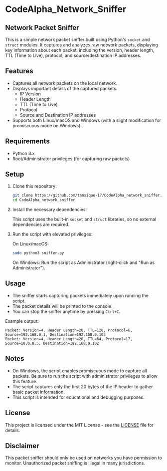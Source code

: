 # CodeAlpha_Network_Sniffer

## Network Packet Sniffer

This is a simple network packet sniffer built using Python's `socket` and `struct` modules. It captures and analyzes raw network packets, displaying key information about each packet, including the version, header length, TTL (Time to Live), protocol, and source/destination IP addresses.

## Features

- Captures all network packets on the local network.
- Displays important details of the captured packets:
  - IP Version
  - Header Length
  - TTL (Time to Live)
  - Protocol
  - Source and Destination IP addresses
- Supports both Linux/macOS and Windows (with a slight modification for promiscuous mode on Windows).

## Requirements

- Python 3.x
- Root/Administrator privileges (for capturing raw packets)

## Setup

1. Clone this repository:

   ```bash
   git clone https://github.com/tansique-17/CodeAlpha_network_sniffer.git
   cd CodeAlpha_network_sniffer
   ```

2. Install the necessary dependencies:

   This script uses the built-in `socket` and `struct` libraries, so no external dependencies are required.

3. Run the script with elevated privileges:

   On Linux/macOS:
   ```bash
   sudo python3 sniffer.py
   ```

   On Windows:
   Run the script as Administrator (right-click and "Run as Administrator").

## Usage

- The sniffer starts capturing packets immediately upon running the script.
- The packet details will be printed to the console.
- You can stop the sniffer anytime by pressing `Ctrl+C`.

Example output:
```
Packet: Version=4, Header Length=20, TTL=128, Protocol=6, Source=192.168.0.1, Destination=192.168.0.102
Packet: Version=4, Header Length=20, TTL=64, Protocol=17, Source=10.0.0.5, Destination=192.168.0.102
```

## Notes

- On Windows, the script enables promiscuous mode to capture all packets. Be sure to run the script with administrator privileges to allow this feature.
- The script captures only the first 20 bytes of the IP header to gather basic packet information.
- This script is intended for educational and debugging purposes.

## License

This project is licensed under the MIT License - see the [LICENSE](LICENSE) file for details.

## Disclaimer

This packet sniffer should only be used on networks you have permission to monitor. Unauthorized packet sniffing is illegal in many jurisdictions.
```
